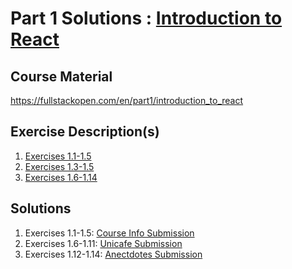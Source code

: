 # Part 1 Solutions : [Introduction to React](https://fullstackopen.com/en/part1/introduction_to_react "Introduction to React")
## Course Material
https://fullstackopen.com/en/part1/introduction_to_react
## Exercise Description(s)
1. [Exercises 1.1-1.5](https://fullstackopen.com/en/part1/introduction_to_react#exercises-1-1-1-2 "Description")
1. [Exercises 1.3-1.5](https://fullstackopen.com/en/part1/java_script#exercises-1-3-1-5 "Description")
1. [Exercises 1.6-1.14](https://fullstackopen.com/en/part1/a_more_complex_state_debugging_react_apps#exercises-1-6-1-14 "Description")

## Solutions
1. Exercises 1.1-1.5: [Course Info Submission](https://github.com/rmolu/full-stack-open/tree/main/part1/courseinfo "Course Info")
2. Exercises 1.6-1.11: [Unicafe Submission](https://github.com/rmolu/full-stack-open/tree/main/part1/unicafe "Course Info")
3. Exercises 1.12-1.14: [Anectdotes Submission](https://github.com/rmolu/full-stack-open/tree/main/part1/anectdotes "Course Info")


